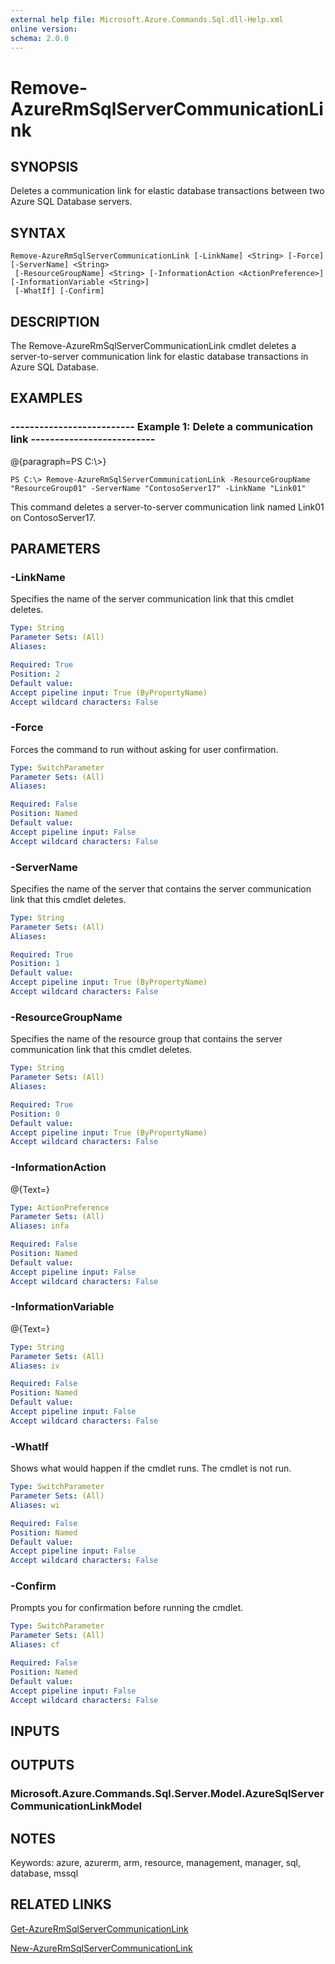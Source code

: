 ```yaml
---
external help file: Microsoft.Azure.Commands.Sql.dll-Help.xml
online version: 
schema: 2.0.0
---
```


# Remove-AzureRmSqlServerCommunicationLink
## SYNOPSIS
Deletes a communication link for elastic database transactions between two Azure SQL Database servers.

## SYNTAX

```
Remove-AzureRmSqlServerCommunicationLink [-LinkName] <String> [-Force] [-ServerName] <String>
 [-ResourceGroupName] <String> [-InformationAction <ActionPreference>] [-InformationVariable <String>]
 [-WhatIf] [-Confirm]
```

## DESCRIPTION
The Remove-AzureRmSqlServerCommunicationLink cmdlet deletes a server-to-server communication link for elastic database transactions in Azure SQL Database.

## EXAMPLES

### --------------------------  Example 1: Delete a communication link  --------------------------
@{paragraph=PS C:\\\>}

```
PS C:\> Remove-AzureRmSqlServerCommunicationLink -ResourceGroupName "ResourceGroup01" -ServerName "ContosoServer17" -LinkName "Link01"
```

This command deletes a server-to-server communication link named Link01 on ContosoServer17.

## PARAMETERS

### -LinkName
Specifies the name of the server communication link that this cmdlet deletes.

```yaml
Type: String
Parameter Sets: (All)
Aliases: 

Required: True
Position: 2
Default value: 
Accept pipeline input: True (ByPropertyName)
Accept wildcard characters: False
```

### -Force
Forces the command to run without asking for user confirmation.

```yaml
Type: SwitchParameter
Parameter Sets: (All)
Aliases: 

Required: False
Position: Named
Default value: 
Accept pipeline input: False
Accept wildcard characters: False
```

### -ServerName
Specifies the name of the server that contains the server communication link that this cmdlet deletes.

```yaml
Type: String
Parameter Sets: (All)
Aliases: 

Required: True
Position: 1
Default value: 
Accept pipeline input: True (ByPropertyName)
Accept wildcard characters: False
```

### -ResourceGroupName
Specifies the name of the resource group that contains the server communication link that this cmdlet deletes.

```yaml
Type: String
Parameter Sets: (All)
Aliases: 

Required: True
Position: 0
Default value: 
Accept pipeline input: True (ByPropertyName)
Accept wildcard characters: False
```

### -InformationAction
@{Text=}

```yaml
Type: ActionPreference
Parameter Sets: (All)
Aliases: infa

Required: False
Position: Named
Default value: 
Accept pipeline input: False
Accept wildcard characters: False
```

### -InformationVariable
@{Text=}

```yaml
Type: String
Parameter Sets: (All)
Aliases: iv

Required: False
Position: Named
Default value: 
Accept pipeline input: False
Accept wildcard characters: False
```

### -WhatIf
Shows what would happen if the cmdlet runs.
The cmdlet is not run.

```yaml
Type: SwitchParameter
Parameter Sets: (All)
Aliases: wi

Required: False
Position: Named
Default value: 
Accept pipeline input: False
Accept wildcard characters: False
```

### -Confirm
Prompts you for confirmation before running the cmdlet.

```yaml
Type: SwitchParameter
Parameter Sets: (All)
Aliases: cf

Required: False
Position: Named
Default value: 
Accept pipeline input: False
Accept wildcard characters: False
```

## INPUTS

## OUTPUTS

### Microsoft.Azure.Commands.Sql.Server.Model.AzureSqlServerCommunicationLinkModel

## NOTES
Keywords: azure, azurerm, arm, resource, management, manager, sql, database, mssql

## RELATED LINKS

[Get-AzureRmSqlServerCommunicationLink]()

[New-AzureRmSqlServerCommunicationLink]()

